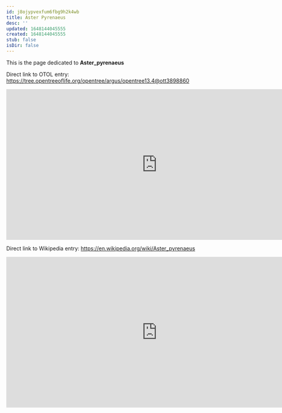 ```yaml
---
id: j8ojypvexfum6fbg9h2k4wb
title: Aster Pyrenaeus
desc: ''
updated: 1648144045555
created: 1648144045555
stub: false
isDir: false
---
```

This is the page dedicated to **Aster_pyrenaeus**


Direct link to OTOL entry: https://tree.opentreeoflife.org/opentree/argus/opentree13.4@ott3898860



<html>
    <body>
    <iframe src="https://tree.opentreeoflife.org/opentree/argus/opentree13.4@ott3898860"
    width="800" height="400" frameborder="0" allowfullscreen> </iframe>
    </body>
</html>
    


Direct link to Wikipedia entry: https://en.wikipedia.org/wiki/Aster_pyrenaeus



<html>
    <body>
    <iframe src="https://en.wikipedia.org/wiki/Aster_pyrenaeus"
    width="800" height="400" frameborder="0" allowfullscreen> </iframe>
    </body>
</html>
    
